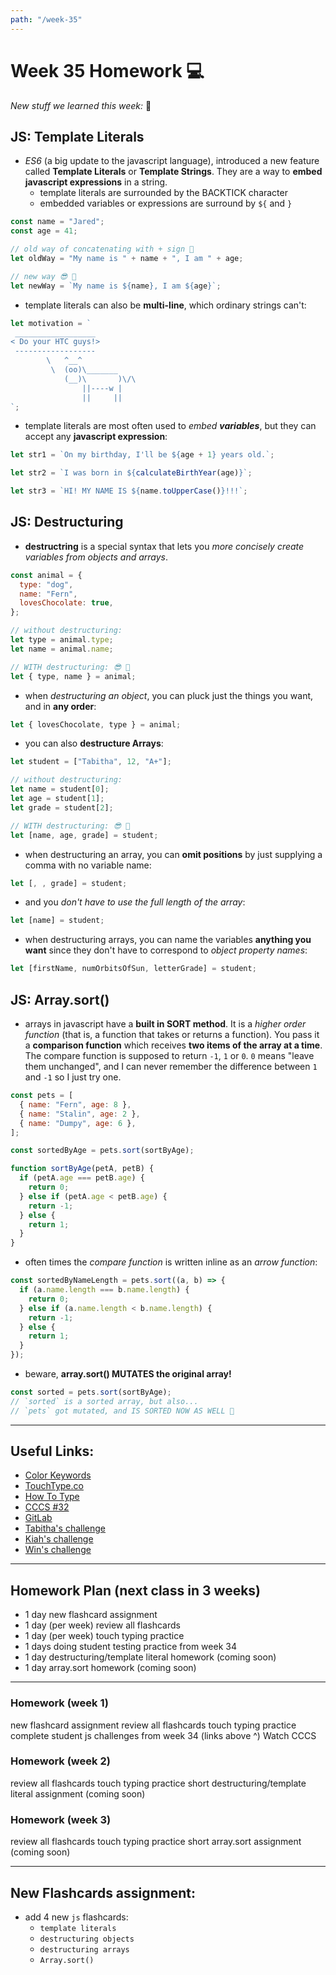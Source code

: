 ```yaml
---
path: "/week-35"
---
```


# Week 35 Homework 💻

_New stuff we learned this week:_ 🤔

## JS: Template Literals

- _ES6_ (a big update to the javascript language), introduced a new feature called **Template Literals** or **Template Strings**. They are a way to **embed javascript expressions** in a string.
  - template literals are surrounded by the BACKTICK character
  - embedded variables or expressions are surround by `${` and `}`

```js
const name = "Jared";
const age = 41;

// old way of concatenating with + sign 🙁
let oldWay = "My name is " + name + ", I am " + age;

// new way 😎 🚀
let newWay = `My name is ${name}, I am ${age}`;
```

- template literals can also be **multi-line**, which ordinary strings can't:

```js
let motivation = `
 __________________
< Do your HTC guys!>
 ------------------
        \   ^__^
         \  (oo)\_______
            (__)\       )\/\
                ||----w |
                ||     ||
`;
```

- template literals are most often used to _embed **variables**_, but they can accept any **javascript expression**:

```js
let str1 = `On my birthday, I'll be ${age + 1} years old.`;

let str2 = `I was born in ${calculateBirthYear(age)}`;

let str3 = `HI! MY NAME IS ${name.toUpperCase()}!!!`;
```

## JS: Destructuring

- **destructring** is a special syntax that lets you _more concisely create variables from objects and arrays_.

```js
const animal = {
  type: "dog",
  name: "Fern",
  lovesChocolate: true,
};

// without destructuring:
let type = animal.type;
let name = animal.name;

// WITH destructuring: 😎 🚀
let { type, name } = animal;
```

- when _destructuring an object_, you can pluck just the things you want, and in **any order**:

```js
let { lovesChocolate, type } = animal;
```

- you can also **destructure Arrays**:

```js
let student = ["Tabitha", 12, "A+"];

// without destructuring:
let name = student[0];
let age = student[1];
let grade = student[2];

// WITH destructuring: 😎 🚀
let [name, age, grade] = student;
```

- when destructuring an array, you can **omit positions** by just supplying a comma with no variable name:

```js
let [, , grade] = student;
```

- and you _don't have to use the full length of the array_:

```js
let [name] = student;
```

- when destructuring arrays, you can name the variables **anything you want** since they don't have to correspond to _object property names_:

```js
let [firstName, numOrbitsOfSun, letterGrade] = student;
```

## JS: Array.sort()

- arrays in javascript have a **built in SORT method**. It is a _higher order function_ (that is, a function that takes or returns a function). You pass it a **comparison function** which receives **two items of the array at a time**. The compare function is supposed to return `-1`, `1` or `0`. `0` means "leave them unchanged", and I can never remember the difference between `1` and `-1` so I just try one.

```js
const pets = [
  { name: "Fern", age: 8 },
  { name: "Stalin", age: 2 },
  { name: "Dumpy", age: 6 },
];

const sortedByAge = pets.sort(sortByAge);

function sortByAge(petA, petB) {
  if (petA.age === petB.age) {
    return 0;
  } else if (petA.age < petB.age) {
    return -1;
  } else {
    return 1;
  }
}
```

- often times the _compare function_ is written inline as an _arrow function_:

```js
const sortedByNameLength = pets.sort((a, b) => {
  if (a.name.length === b.name.length) {
    return 0;
  } else if (a.name.length < b.name.length) {
    return -1;
  } else {
    return 1;
  }
});
```

- beware, **array.sort() MUTATES the original array!**

```js
const sorted = pets.sort(sortByAge);
// `sorted` is a sorted array, but also...
// `pets` got mutated, and IS SORTED NOW AS WELL 👺
```

---

## Useful Links:

- [Color Keywords](https://developer.mozilla.org/en-US/docs/Web/CSS/color_value#colors_table)
- [TouchType.co](http://touchtype.co)
- [How To Type](https://www.how-to-type.com)
- [CCCS #32](https://htc-viewer.netlify.app/?id=_GzE99AmAQU)
- [GitLab](https://gitlab.howtocomputer.link)
- [Tabitha's challenge](https://gitlab.howtocomputer.link/Tabitha/tabithas-thingy)
- [Kiah's challenge](https://gitlab.howtocomputer.link/Kiah/yoohoo)
- [Win's challenge](https://gitlab.howtocomputer.link/Winfield/js-homework-3)

---

## Homework Plan (next class in 3 weeks)

- 1 day new flashcard assignment
- 1 day (per week) review all flashcards
- 1 day (per week) touch typing practice
- 1 days doing student testing practice from week 34
- 1 day destructuring/template literal homework (coming soon)
- 1 day array.sort homework (coming soon)

---

### Homework (week 1)

<Checkable id="new-flash">new flashcard assignment</Checkable>
<Checkable id="review-flash-1">review all flashcards</Checkable>
<Checkable id="typing-1">touch typing practice</Checkable>
<Checkable id="student-js">complete student js challenges from week 34 (links above ^)</Checkable>
<Checkable id="cccs">Watch CCCS</Checkable>

### Homework (week 2)

<Checkable id="review-flash-2">review all flashcards</Checkable>
<Checkable id="typing-1">touch typing practice</Checkable>
<Checkable id="destructure">short destructuring/template literal assignment (coming soon)</Checkable>

### Homework (week 3)

<Checkable id="review-flash-3">review all flashcards</Checkable>
<Checkable id="typing-2">touch typing practice</Checkable>
<Checkable id="sort">short array.sort assignment (coming soon)</Checkable>

---

## New Flashcards assignment:

- add 4 new `js` flashcards:
  - `template literals`
  - `destructuring objects`
  - `destructuring arrays`
  - `Array.sort()`
